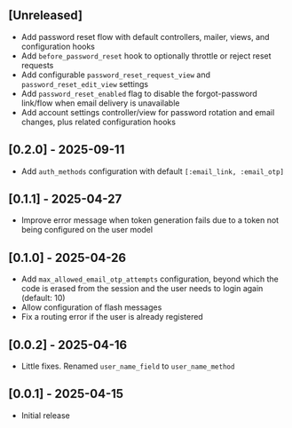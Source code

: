 ## [Unreleased]

* Add password reset flow with default controllers, mailer, views, and configuration hooks
* Add `before_password_reset` hook to optionally throttle or reject reset requests
* Add configurable `password_reset_request_view` and `password_reset_edit_view` settings
* Add `password_reset_enabled` flag to disable the forgot-password link/flow when email delivery is unavailable
* Add account settings controller/view for password rotation and email changes, plus related configuration hooks

## [0.2.0] - 2025-09-11

* Add `auth_methods` configuration with default `[:email_link, :email_otp]`

## [0.1.1] - 2025-04-27

* Improve error message when token generation fails due to a token not being configured on the user model

## [0.1.0] - 2025-04-26

* Add `max_allowed_email_otp_attempts` configuration, beyond which the code is erased from the session and the user needs to login again (default: 10)
* Allow configuration of flash messages
* Fix a routing error if the user is already registered

## [0.0.2] - 2025-04-16

* Little fixes. Renamed `user_name_field` to `user_name_method`

## [0.0.1] - 2025-04-15

* Initial release
